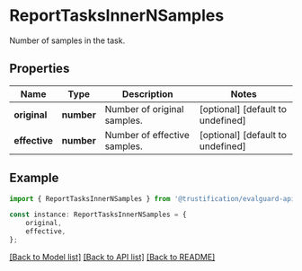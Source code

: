 # ReportTasksInnerNSamples

Number of samples in the task.

## Properties

Name | Type | Description | Notes
------------ | ------------- | ------------- | -------------
**original** | **number** | Number of original samples. | [optional] [default to undefined]
**effective** | **number** | Number of effective samples. | [optional] [default to undefined]

## Example

```typescript
import { ReportTasksInnerNSamples } from '@trustification/evalguard-api-model';

const instance: ReportTasksInnerNSamples = {
    original,
    effective,
};
```

[[Back to Model list]](../README.md#documentation-for-models) [[Back to API list]](../README.md#documentation-for-api-endpoints) [[Back to README]](../README.md)

